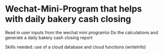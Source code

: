 # Wechat-Mini-Program that helps with daily bakery cash closing

Read in user inputs from the wechat mini program\n
Do the calculations and generate a daily bakery cash closing report

Skills needed: use of a cloud database and cloud functions (writeInfo)

